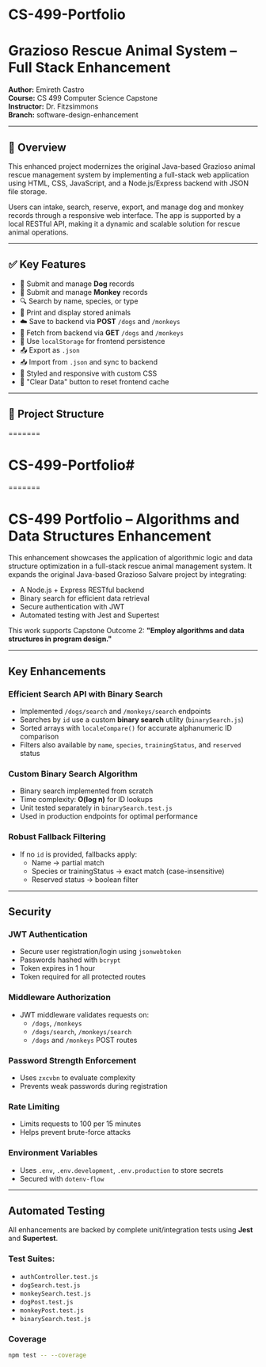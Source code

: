 

# CS-499-Portfolio
# Grazioso Rescue Animal System – Full Stack Enhancement

**Author:** Emireth Castro  
**Course:** CS 499 Computer Science Capstone  
**Instructor:** Dr. Fitzsimmons  
**Branch:** software-design-enhancement

---

## 📌 Overview

This enhanced project modernizes the original Java-based Grazioso animal rescue management system by implementing a full-stack web application using HTML, CSS, JavaScript, and a Node.js/Express backend with JSON file storage.

Users can intake, search, reserve, export, and manage dog and monkey records through a responsive web interface. The app is supported by a local RESTful API, making it a dynamic and scalable solution for rescue animal operations.

---

## ✅ Key Features

- 🐶 Submit and manage **Dog** records
- 🐒 Submit and manage **Monkey** records
- 🔍 Search by name, species, or type
- 📄 Print and display stored animals
- ☁️ Save to backend via **POST** `/dogs` and `/monkeys`
- 🔁 Fetch from backend via **GET** `/dogs` and `/monkeys`
- 💾 Use `localStorage` for frontend persistence
- 📤 Export as `.json`
- 📥 Import from `.json` and sync to backend
- 🎨 Styled and responsive with custom CSS
- 🧹 "Clear Data" button to reset frontend cache

---

## 📁 Project Structure

=======
# CS-499-Portfolio# 
=======
#  CS-499 Portfolio – Algorithms and Data Structures Enhancement


This enhancement showcases the application of algorithmic logic and data structure optimization in a full-stack rescue animal management system. It expands the original Java-based Grazioso Salvare project by integrating:

- A Node.js + Express RESTful backend
- Binary search for efficient data retrieval
- Secure authentication with JWT
- Automated testing with Jest and Supertest

This work supports Capstone Outcome 2: **"Employ algorithms and data structures in program design."**

---

##  Key Enhancements

###  Efficient Search API with Binary Search
- Implemented `/dogs/search` and `/monkeys/search` endpoints
- Searches by `id` use a custom **binary search** utility (`binarySearch.js`)
- Sorted arrays with `localeCompare()` for accurate alphanumeric ID comparison
- Filters also available by `name`, `species`, `trainingStatus`, and `reserved` status

###  Custom Binary Search Algorithm
- Binary search implemented from scratch
- Time complexity: **O(log n)** for ID lookups
- Unit tested separately in `binarySearch.test.js`
- Used in production endpoints for optimal performance

###  Robust Fallback Filtering
- If no `id` is provided, fallbacks apply:
  - Name → partial match
  - Species or trainingStatus → exact match (case-insensitive)
  - Reserved status → boolean filter

---

##  Security

###  JWT Authentication
- Secure user registration/login using `jsonwebtoken`
- Passwords hashed with `bcrypt`
- Token expires in 1 hour
- Token required for all protected routes

###  Middleware Authorization
- JWT middleware validates requests on:
  - `/dogs`, `/monkeys`
  - `/dogs/search`, `/monkeys/search`
  - `/dogs` and `/monkeys` POST routes

###  Password Strength Enforcement
- Uses `zxcvbn` to evaluate complexity
- Prevents weak passwords during registration

###  Rate Limiting
- Limits requests to 100 per 15 minutes
- Helps prevent brute-force attacks

###  Environment Variables
- Uses `.env`, `.env.development`, `.env.production` to store secrets
- Secured with `dotenv-flow`

---

##  Automated Testing

All enhancements are backed by complete unit/integration tests using **Jest** and **Supertest**.

###  Test Suites:
- `authController.test.js`
- `dogSearch.test.js`
- `monkeySearch.test.js`
- `dogPost.test.js`
- `monkeyPost.test.js`
- `binarySearch.test.js`

###  Coverage
```bash
npm test -- --coverage
